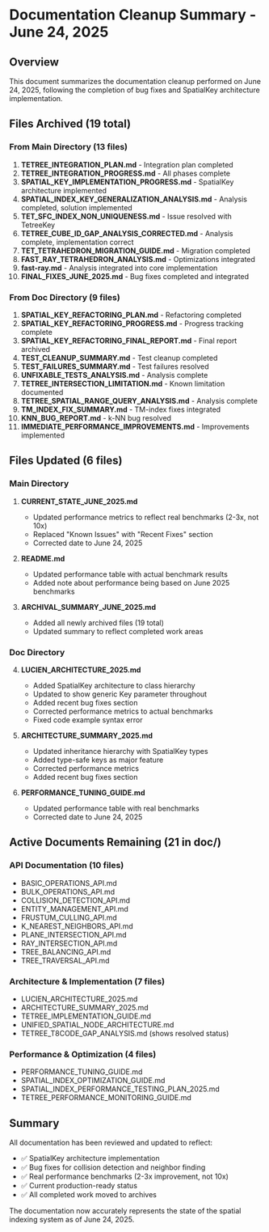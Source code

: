 # Documentation Cleanup Summary - June 24, 2025

## Overview

This document summarizes the documentation cleanup performed on June 24, 2025, following the completion of bug fixes and
SpatialKey architecture implementation.

## Files Archived (19 total)

### From Main Directory (13 files)

1. **TETREE_INTEGRATION_PLAN.md** - Integration plan completed
2. **TETREE_INTEGRATION_PROGRESS.md** - All phases complete
3. **SPATIAL_KEY_IMPLEMENTATION_PROGRESS.md** - SpatialKey architecture implemented
4. **SPATIAL_INDEX_KEY_GENERALIZATION_ANALYSIS.md** - Analysis completed, solution implemented
5. **TET_SFC_INDEX_NON_UNIQUENESS.md** - Issue resolved with TetreeKey
6. **TETREE_CUBE_ID_GAP_ANALYSIS_CORRECTED.md** - Analysis complete, implementation correct
7. **TET_TETRAHEDRON_MIGRATION_GUIDE.md** - Migration completed
8. **FAST_RAY_TETRAHEDRON_ANALYSIS.md** - Optimizations integrated
9. **fast-ray.md** - Analysis integrated into core implementation
10. **FINAL_FIXES_JUNE_2025.md** - Bug fixes completed and integrated

### From Doc Directory (9 files)

1. **SPATIAL_KEY_REFACTORING_PLAN.md** - Refactoring completed
2. **SPATIAL_KEY_REFACTORING_PROGRESS.md** - Progress tracking complete
3. **SPATIAL_KEY_REFACTORING_FINAL_REPORT.md** - Final report archived
4. **TEST_CLEANUP_SUMMARY.md** - Test cleanup completed
5. **TEST_FAILURES_SUMMARY.md** - Test failures resolved
6. **UNFIXABLE_TESTS_ANALYSIS.md** - Analysis complete
7. **TETREE_INTERSECTION_LIMITATION.md** - Known limitation documented
8. **TETREE_SPATIAL_RANGE_QUERY_ANALYSIS.md** - Analysis complete
9. **TM_INDEX_FIX_SUMMARY.md** - TM-index fixes integrated
10. **KNN_BUG_REPORT.md** - k-NN bug resolved
11. **IMMEDIATE_PERFORMANCE_IMPROVEMENTS.md** - Improvements implemented

## Files Updated (6 files)

### Main Directory

1. **CURRENT_STATE_JUNE_2025.md**
    - Updated performance metrics to reflect real benchmarks (2-3x, not 10x)
    - Replaced "Known Issues" with "Recent Fixes" section
    - Corrected date to June 24, 2025

2. **README.md**
    - Updated performance table with actual benchmark results
    - Added note about performance being based on June 2025 benchmarks

3. **ARCHIVAL_SUMMARY_JUNE_2025.md**
    - Added all newly archived files (19 total)
    - Updated summary to reflect completed work areas

### Doc Directory

4. **LUCIEN_ARCHITECTURE_2025.md**
    - Added SpatialKey architecture to class hierarchy
    - Updated to show generic Key parameter throughout
    - Added recent bug fixes section
    - Corrected performance metrics to actual benchmarks
    - Fixed code example syntax error

5. **ARCHITECTURE_SUMMARY_2025.md**
    - Updated inheritance hierarchy with SpatialKey types
    - Added type-safe keys as major feature
    - Corrected performance metrics
    - Added recent bug fixes section

6. **PERFORMANCE_TUNING_GUIDE.md**
    - Updated performance table with real benchmarks
    - Corrected date to June 24, 2025

## Active Documents Remaining (21 in doc/)

### API Documentation (10 files)

- BASIC_OPERATIONS_API.md
- BULK_OPERATIONS_API.md
- COLLISION_DETECTION_API.md
- ENTITY_MANAGEMENT_API.md
- FRUSTUM_CULLING_API.md
- K_NEAREST_NEIGHBORS_API.md
- PLANE_INTERSECTION_API.md
- RAY_INTERSECTION_API.md
- TREE_BALANCING_API.md
- TREE_TRAVERSAL_API.md

### Architecture & Implementation (7 files)

- LUCIEN_ARCHITECTURE_2025.md
- ARCHITECTURE_SUMMARY_2025.md
- TETREE_IMPLEMENTATION_GUIDE.md
- UNIFIED_SPATIAL_NODE_ARCHITECTURE.md
- TETREE_T8CODE_GAP_ANALYSIS.md (shows resolved status)

### Performance & Optimization (4 files)

- PERFORMANCE_TUNING_GUIDE.md
- SPATIAL_INDEX_OPTIMIZATION_GUIDE.md
- SPATIAL_INDEX_PERFORMANCE_TESTING_PLAN_2025.md
- TETREE_PERFORMANCE_MONITORING_GUIDE.md

## Summary

All documentation has been reviewed and updated to reflect:

- ✅ SpatialKey architecture implementation
- ✅ Bug fixes for collision detection and neighbor finding
- ✅ Real performance benchmarks (2-3x improvement, not 10x)
- ✅ Current production-ready status
- ✅ All completed work moved to archives

The documentation now accurately represents the state of the spatial indexing system as of June 24, 2025.
